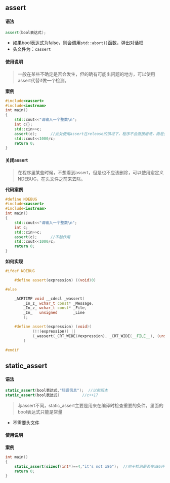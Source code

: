 ## assert

#### 语法

```c++
assert(bool表达式);
```

* 如果bool表达式为false，则会调用`std::abort()`函数，弹出对话框
* 头文件为：`cassert`

#### 使用说明

> 一般在某些不确定是否会发生，但的确有可能出问题的地方，可以使用assert代替if做一个检测。

**案例**

```c++
#include<cassert>
#include<iostream>
int main()
{
    std::cout<<"请输入一个整数\n";
    int c{};
    std::cin>>c;
    assert(c);		//此处使用assert在release的情况下，程序不会直接崩溃，而是会用一个窗口来提示情况
    std::cout<<1000/c;
    return 0;
}
```



#### 关闭assert

> 在程序里某些时候，不想看到assert，但是也不应该删除，可以使用宏定义NDEBUG，在头文件之前来去除。

**代码案例**

```c++
#define NDEBUG
#include<cassert>
#include<iostream>
int main()
{
    std::cout<<"请输入一个整数\n";
    int c;
    std::cin>>c;
    assert(c);		//不起作用
    std::cout<<1000/c;
    return 0;
}
```

**如何实现**

```c++
#ifdef NDEBUG

    #define assert(expression) ((void)0)

#else

    _ACRTIMP void __cdecl _wassert(
        _In_z_ wchar_t const* _Message,
        _In_z_ wchar_t const* _File,
        _In_   unsigned       _Line
        );

    #define assert(expression) (void)(                                                       \
            (!!(expression)) ||                                                              \
            (_wassert(_CRT_WIDE(#expression), _CRT_WIDE(__FILE__), (unsigned)(__LINE__)), 0) \
        )

#endif
```

## static_assert

#### 语法

```c++
static_assert(bool表达式,"错误信息");	//以前版本
static_assert(bool表达式)			//c++17
```

> 与assert不同，static_assert主要是用来在编译时检查重要的条件，里面的bool表达式只能是常量

* 不需要头文件

#### 使用说明

**案例**

```c++
int main()
{
    static_assert(sizeof(int*)==4,"it's not x86");	//用于检测是否在x86环境下编译
    return 0;
}
```

